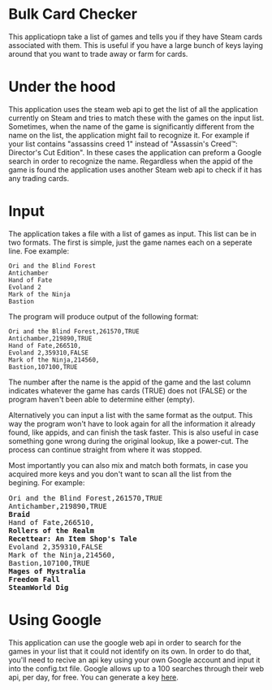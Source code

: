 # Bulk Card Checker
This applicatiopn take a list of games and tells you if they have Steam cards associated with them.
This is useful if you have a large bunch of keys laying around that you want to trade away or farm for cards.

# Under the hood
This application uses the steam web api to get the list of all the application currently on Steam and tries to match these with the games on the input list. Sometimes, when the name of the game is significantly different from the name on the list, the application might fail to recognize it. For example if your list contains "assassins creed 1" instead of "Assassin's Creed™: Director's Cut Edition". In these cases the application can preform a Google search in order to recognize the name. Regardless when the appid of the game is found the application uses another Steam web api to check if it has any trading cards.


# Input
The application takes a file with a list of games as input. This list can be in two formats. The first is simple, just the game names each on a seperate line.
Foe example:

    Ori and the Blind Forest
    Antichamber
    Hand of Fate
	Evoland 2
    Mark of the Ninja
    Bastion

The program will produce output of the following format:

    Ori and the Blind Forest,261570,TRUE
    Antichamber,219890,TRUE
    Hand of Fate,266510,
    Evoland 2,359310,FALSE
    Mark of the Ninja,214560,
    Bastion,107100,TRUE


The number after the name is the appid of the game and the last column indicates whatever the game has cards (TRUE) does not (FALSE) or the program haven't been able to determine either (empty).

Alternatively you can input a list with the same format as the output. This way the program won't have to look again for all the information it already found, like appids, and can finish the task faster. This is also useful in case something gone wrong during the original lookup, like a power-cut. The process can continue straight from where it was stopped.

Most importantly you can also mix and match both formats, in case you acquired more keys and you don't want to scan all the list from the begining. For example:

<pre>
Ori and the Blind Forest,261570,TRUE
Antichamber,219890,TRUE
<b>Braid</b>
Hand of Fate,266510,
<b>Rollers of the Realm</b>
<b>Recettear: An Item Shop's Tale</b>
Evoland 2,359310,FALSE
Mark of the Ninja,214560,
Bastion,107100,TRUE
<b>Mages of Mystralia</b>
<b>Freedom Fall</b>
<b>SteamWorld Dig</b>
</pre>

# Using Google
This application can use the google web api in order to search for the games in your list that it could not identify on its own. In order to do that, you'll need to recive an api key using your own Google account and input it into the config.txt file. Google allows up to a 100 searches through their web api, per day, for free. You can generate a key [here](https://developers.google.com/custom-search/json-api/v1/overview).
